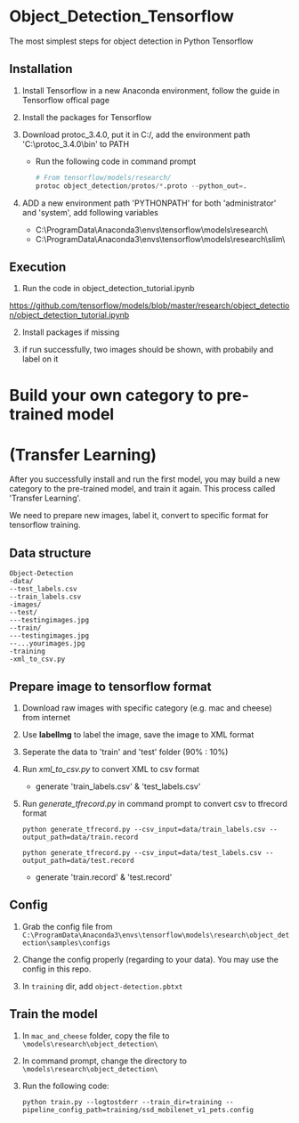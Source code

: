 # Object_Detection_Tensorflow

The most simplest steps for object detection in Python Tensorflow

## Installation
1. Install Tensorflow in a new Anaconda environment, follow the guide in Tensorflow offical page

2. Install the packages for Tensorflow

3. Download protoc_3.4.0, put it in C:/, add the environment path 'C:\protoc_3.4.0\bin' to PATH

    - Run the following code in command prompt
    
      ```python
      # From tensorflow/models/research/
      protoc object_detection/protos/*.proto --python_out=.
      ```
      
4. ADD a new environment path 'PYTHONPATH' for both 'administrator' and 'system', add following variables
    - C:\ProgramData\Anaconda3\envs\tensorflow\models\research\
    - C:\ProgramData\Anaconda3\envs\tensorflow\models\research\slim\
    
## Execution
1. Run the code in object_detection_tutorial.ipynb

https://github.com/tensorflow/models/blob/master/research/object_detection/object_detection_tutorial.ipynb

2. Install packages if missing

3. if run successfully, two images should be shown, with probabily and label on it

# Build your own category to pre-trained model

# (Transfer Learning)

After you successfully install and run the first model, you may build a new category to the pre-trained model, and train it again. This process called 'Transfer Learning'.

We need to prepare new images, label it, convert to specific format for tensorflow training.

## Data structure

```
Object-Detection
-data/
--test_labels.csv
--train_labels.csv
-images/
--test/
---testingimages.jpg
--train/
---testingimages.jpg
--...yourimages.jpg
-training
-xml_to_csv.py
```

## Prepare image to tensorflow format
1. Download raw images with specific category (e.g. mac and cheese) from internet

2. Use **labelImg** to label the image, save the image to XML format

3. Seperate the data to 'train' and 'test' folder (90% : 10%)

4. Run *xml_to_csv.py* to convert XML to csv format
    - generate 'train_labels.csv' & 'test_labels.csv'

5. Run *generate_tfrecord.py* in command prompt to convert csv to tfrecord format
    ```
    python generate_tfrecord.py --csv_input=data/train_labels.csv --output_path=data/train.record
    
    python generate_tfrecord.py --csv_input=data/test_labels.csv --output_path=data/test.record
    ```
    - generate 'train.record' & 'test.record' 

## Config

1. Grab the config file from ```C:\ProgramData\Anaconda3\envs\tensorflow\models\research\object_detection\samples\configs```

2. Change the config properly (regarding to your data). You may use the config in this repo.

3. In ```training``` dir, add ```object-detection.pbtxt```

## Train the model

1. In ```mac_and_cheese``` folder, copy the file to ```\models\research\object_detection\```

2. In command prompt, change the directory to ```\models\research\object_detection\```

3. Run the following code:

    ```
    python train.py --logtostderr --train_dir=training --pipeline_config_path=training/ssd_mobilenet_v1_pets.config
    ```
